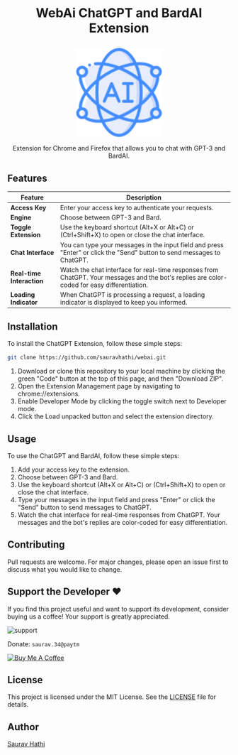 # <p align="center">WebAi ChatGPT and BardAI Extension</p>

<p align="center"><img width="200" src="https://github.com/sauravhathi/webai/blob/master/images/icon128.png?raw=true" alt="WebAi ChatGPT and BardAI Extension"></p>

<p align="center">Extension for Chrome and Firefox that allows you to chat with GPT-3 and BardAI.</p>

## Features

| Feature | Description |
| --- | --- |
| **Access Key** | Enter your access key to authenticate your requests. |
| **Engine** | Choose between GPT-3 and Bard. |
| **Toggle Extension** | Use the keyboard shortcut (Alt+X or Alt+C) or (Ctrl+Shift+X) to open or close the chat interface. |
| **Chat Interface** | You can type your messages in the input field and press "Enter" or click the "Send" button to send messages to ChatGPT. |
| **Real-time Interaction** | Watch the chat interface for real-time responses from ChatGPT. Your messages and the bot's replies are color-coded for easy differentiation. |
| **Loading Indicator** | When ChatGPT is processing a request, a loading indicator is displayed to keep you informed. |

## Installation

To install the ChatGPT Extension, follow these simple steps:

```bash
git clone https://github.com/sauravhathi/webai.git
```

1. Download or clone this repository to your local machine by clicking the green "Code" button at the top of this page, and then "Download ZIP".
2. Open the Extension Management page by navigating to chrome://extensions.
3. Enable Developer Mode by clicking the toggle switch next to Developer mode.
4. Click the Load unpacked button and select the extension directory.

## Usage

To use the ChatGPT and BardAI, follow these simple steps:

1. Add your access key to the extension.
2. Choose between GPT-3 and Bard.
3. Use the keyboard shortcut (Alt+X or Alt+C) or (Ctrl+Shift+X) to open or close the chat interface.
4. Type your messages in the input field and press "Enter" or click the "Send" button to send messages to ChatGPT.
5. Watch the chat interface for real-time responses from ChatGPT. Your messages and the bot's replies are color-coded for easy differentiation.

## Contributing

Pull requests are welcome. For major changes, please open an issue first to discuss what you would like to change.

## Support the Developer :heart:

If you find this project useful and want to support its development, consider buying us a coffee! Your support is greatly appreciated.

<img src="https://github.com/sauravhathi/otp-service/assets/61316762/021a6988-e823-4490-b8f2-ca6a0517ecc5" alt="support" style="width: 200px">

Donate: `saurav.34@paytm`

<a href="https://www.buymeacoffee.com/sauravhathi" target="_blank"><img src="https://cdn.buymeacoffee.com/buttons/v2/arial-yellow.png" alt="Buy Me A Coffee" style="height: 60px !important;width: 217px !important;" ></a>

## License

This project is licensed under the MIT License. See the [LICENSE](https://github.com/sauravhathi/webai/blob/master/LICENSE) file for details.

## Author

[Saurav Hathi](https://github.com/sauravhathi)
